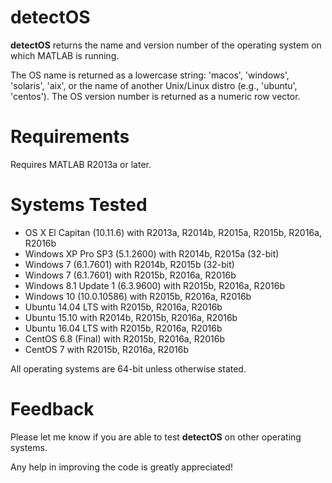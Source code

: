 # detectOS

**detectOS** returns the name and version number of the operating system on which MATLAB is running. 

The OS name is returned as a lowercase string: 'macos', 'windows', 'solaris', 'aix', or the name of another Unix/Linux distro  (e.g., 'ubuntu', 'centos'). The OS version number is returned as a numeric row vector.

# Requirements 

Requires MATLAB R2013a or later.

# Systems Tested

* OS X El Capitan (10.11.6) with R2013a, R2014b, R2015a, R2015b, R2016a, R2016b
* Windows XP Pro SP3 (5.1.2600) with R2014b, R2015a (32-bit)
* Windows 7 (6.1.7601) with R2014b, R2015b (32-bit)
* Windows 7 (6.1.7601) with R2015b, R2016a, R2016b
* Windows 8.1 Update 1 (6.3.9600) with R2015b, R2016a, R2016b
* Windows 10 (10.0.10586) with R2015b, R2016a, R2016b
* Ubuntu 14.04 LTS with R2015b, R2016a, R2016b
* Ubuntu 15.10 with R2014b, R2015b, R2016a, R2016b
* Ubuntu 16.04 LTS with R2015b, R2016a, R2016b
* CentOS 6.8 (Final) with R2015b, R2016a, R2016b
* CentOS 7 with R2015b, R2016a, R2016b

All operating systems are 64-bit unless otherwise stated.

# Feedback

Please let me know if you are able to test **detectOS** on other operating systems.

Any help in improving the code is greatly appreciated!

